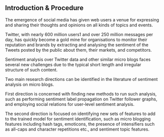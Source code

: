 ## Introduction & Procedure

The emergence of social media has given web users a venue for expressing and sharing their thoughts and opinions on all kinds of topics and events. 

Twitter, with nearly 600 million users1 and over 250 million messages per day, has quickly become a gold mine for organisations to monitor their reputation and brands by extracting and analysing the sentiment of the Tweets posted by the public about them, their markets, and competitors. 

Sentiment analysis over Twitter data and other similar micro blogs faces several new challenges due to the typical short length and irregular structure of such content. 

Two main research directions can be identified in the literature of sentiment analysis on micro blogs. 

First direction is concerned with finding new methods to run such analysis, such as performing sentiment label propagation on Twitter follower graphs, and employing social relations for user-level sentiment analysis. 

The second direction is focused on identifying new sets of features to add to the trained model for sentiment identification, such as micro blogging features including hash tags, emoticons, the presence of intensifiers such as all-caps and character repetitions etc., and sentiment topic features.
